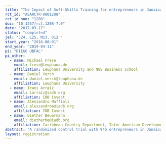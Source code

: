 ```yaml
---
title: "The Impact of Soft-Skills Training for entrepreneurs in Jamaica."
rct_id: "AEARCTR-0001208"
rct_id_num: "1208"
doi: "10.1257/rct.1208-7.0"
date: "2017-03-17"
status: "completed"
jel: "J24, L25, M13, O12 "
start_year: "2016-08-01"
end_year: "2019-04-11"
pi: "DIEGO UBFAL"
pi_other:
  - name: Michael Frese
    email: frese@leuphana.de
    affiliation: Leuphana University and NUS Business School
  - name: Daniel Verch
    email: daniel.verch@leuphana.de
    affiliation: Leuphana University
  - name: Irani Arraiz
    email: iarraiz@iadb.org
    affiliation: IDB Invest
  - name: Alessandro Maffioli
    email: alessandrom@iadb.org
    affiliation: IDB Invest
  - name: Diether Beuermann
    email: dietherbe@iadb.org
    affiliation: Caribbean Country Department, Inter-American Development Bank
abstract: "A randomized control trial with 945 entrepreneurs in Jamaica shows positive short-term impacts of soft-skills training on business outcomes. The effects are concentrated among men, and disappear twelve months after the training. We argue that the main channel is increased adoption of recommended business practices, exclusively observed in the short run. We see persistent effects on an incentivized behavioral measure of perseverance after setbacks, a focus of this training. We compare a course focused only on soft-skills to one that combines soft-skills training with traditional business training. The effects of the combined training are never statistically significant"
layout: registration
---
```


